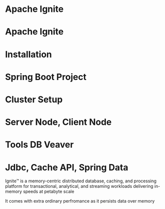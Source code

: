 # Apache Ignite

# Apache Ignite
# Installation
# Spring Boot Project
# Cluster Setup
# Server Node, Client Node
# Tools DB Veaver
# Jdbc, Cache API, Spring Data


Ignite™ is a memory-centric distributed database, caching, and processing platform for
transactional, analytical, and streaming workloads delivering in-memory speeds at petabyte scale

It comes with extra ordinary perfromance as it persists data over memory
